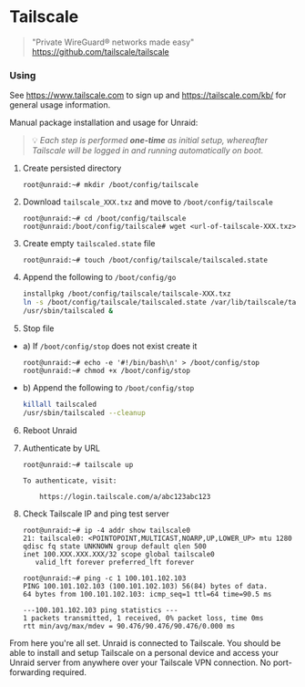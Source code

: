 # Tailscale

> "Private WireGuard® networks made easy"
> <br/> https://github.com/tailscale/tailscale

### Using

See https://www.tailscale.com to sign up and https://tailscale.com/kb/ for general usage information.

Manual package installation and usage for Unraid:

> :bulb: *Each step is performed **one-time** as initial setup, whereafter Tailscale will be logged in and running automatically on boot.*

1. Create persisted directory
    ```console
    root@unraid:~# mkdir /boot/config/tailscale
    ```
    
2. Download `tailscale_XXX.txz` and move to `/boot/config/tailscale`
    ```console
    root@unraid:~# cd /boot/config/tailscale
    root@unraid:/boot/config/tailscale# wget <url-of-tailscale-XXX.txz>
    ```
3. Create empty `tailscaled.state` file
    ```console
    root@unraid:~# touch /boot/config/tailscale/tailscaled.state
    ```
    
4. Append the following to `/boot/config/go`
    ```bash
    installpkg /boot/config/tailscale/tailscale-XXX.txz
    ln -s /boot/config/tailscale/tailscaled.state /var/lib/tailscale/tailscaled.state
    /usr/sbin/tailscaled &
    ```
    
5. Stop file

  * a) If `/boot/config/stop` does not exist create it
      ```console
      root@unraid:~# echo -e '#!/bin/bash\n' > /boot/config/stop
      root@unraid:~# chmod +x /boot/config/stop
      ```
    
  * b) Append the following to `/boot/config/stop`
      ```bash
      killall tailscaled
      /usr/sbin/tailscaled --cleanup
      ```
      
6. Reboot Unraid

7. Authenticate by URL
    ```console
    root@unraid:~# tailscale up
  
    To authenticate, visit:

        https://login.tailscale.com/a/abc123abc123
    ```
    
 8. Check Tailscale IP and ping test server
    ```console
    root@unraid:~# ip -4 addr show tailscale0
    21: tailscale0: <POINTOPOINT,MULTICAST,NOARP,UP,LOWER_UP> mtu 1280 qdisc fq state UNKNOWN group default qlen 500
    inet 100.XXX.XXX.XXX/32 scope global tailscale0
       valid_lft forever preferred_lft forever
    
    root@unraid:~# ping -c 1 100.101.102.103
    PING 100.101.102.103 (100.101.102.103) 56(84) bytes of data.
    64 bytes from 100.101.102.103: icmp_seq=1 ttl=64 time=90.5 ms
    
    ---100.101.102.103 ping statistics ---
    1 packets transmitted, 1 received, 0% packet loss, time 0ms
    rtt min/avg/max/mdev = 90.476/90.476/90.476/0.000 ms
    ```
    
From here you're all set. Unraid is connected to Tailscale. You should be able to install and setup Tailscale on a
personal device and access your Unraid server from anywhere over your Tailscale VPN connection. No port-forwarding required.
